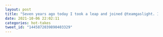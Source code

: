 ```yaml
---
layout: post
title: "Seven years ago today I took a leap and joined @teamgaslight. If you’ve heard me talk about those early days, you’ve heard words like experiment and “permission to fail”. You see, I wasn’t sure I could hang with the group of talented and creative folks. 1/"
date: 2021-10-06 22:02:11
categories: hot-takes
tweet_id: "1445872039890403329"
---
```



<!-- Original tweet: https://twitter.com/i/status/1445872039890403329 -->